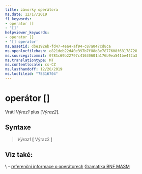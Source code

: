 ```yaml
---
title: závorky operátora
ms.date: 12/17/2019
f1_keywords:
- operator []
- '[]'
helpviewer_keywords:
- operator []
- '[] operator'
ms.assetid: dbe192eb-fd47-4ea4-af94-c87a047cd8ca
ms.openlocfilehash: e821deb22d40e397b7f88d8e7877608f68178728
ms.sourcegitcommit: 0781c69b22797c41630601a176b9ea541be4f2a3
ms.translationtype: MT
ms.contentlocale: cs-CZ
ms.lasthandoff: 12/20/2019
ms.locfileid: "75316704"
---
```

# <a name="operator-"></a>operátor \[\]

Vrátí *Výraz1* plus \[*Výraz2*\].

## <a name="syntax"></a>Syntaxe

> *Výraz1* **[** Výraz2 **]**

## <a name="see-also"></a>Viz také:

\ – [referenční informace o operátorech](operators-reference.md)
[Gramatika BNF MASM](masm-bnf-grammar.md)

